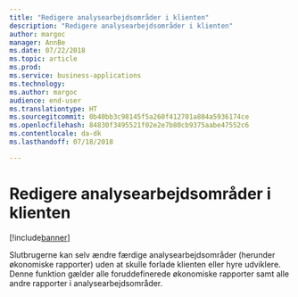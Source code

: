 ```yaml
---
title: "Redigere analysearbejdsområder i klienten"
description: "Redigere analysearbejdsområder i klienten"
author: margoc
manager: AnnBe
ms.date: 07/22/2018
ms.topic: article
ms.prod: 
ms.service: business-applications
ms.technology: 
ms.author: margoc
audience: end-user
ms.translationtype: HT
ms.sourcegitcommit: 0b40bb3c98145f5a260f412701a884a5936174ce
ms.openlocfilehash: 84830f3495521f02e2e7b80cb9375aabe47552c6
ms.contentlocale: da-dk
ms.lasthandoff: 07/18/2018

---
```

#  <a name="edit-analytical-workspaces-in-the-client"></a>Redigere analysearbejdsområder i klienten

[!include[banner](../../includes/banner.md)]

Slutbrugerne kan selv ændre færdige analysearbejdsområder (herunder økonomiske rapporter) uden at skulle forlade klienten eller hyre udviklere. Denne funktion gælder alle foruddefinerede økonomiske rapporter samt alle andre rapporter i analysearbejdsområder.

